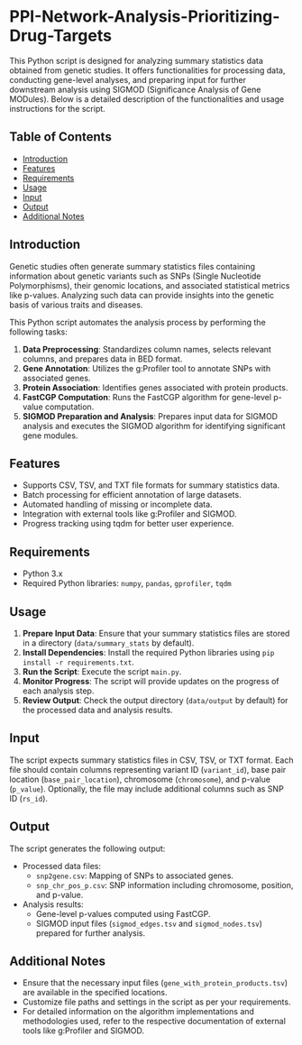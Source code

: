 # PPI-Network-Analysis-Prioritizing-Drug-Targets

This Python script is designed for analyzing summary statistics data obtained from genetic studies. It offers functionalities for processing data, conducting gene-level analyses, and preparing input for further downstream analysis using SIGMOD (Significance Analysis of Gene MODules). Below is a detailed description of the functionalities and usage instructions for the script.

## Table of Contents

- [Introduction](#introduction)
- [Features](#features)
- [Requirements](#requirements)
- [Usage](#usage)
- [Input](#input)
- [Output](#output)
- [Additional Notes](#additional-notes)

## Introduction

Genetic studies often generate summary statistics files containing information about genetic variants such as SNPs (Single Nucleotide Polymorphisms), their genomic locations, and associated statistical metrics like p-values. Analyzing such data can provide insights into the genetic basis of various traits and diseases.

This Python script automates the analysis process by performing the following tasks:

1. **Data Preprocessing**: Standardizes column names, selects relevant columns, and prepares data in BED format.
2. **Gene Annotation**: Utilizes the g:Profiler tool to annotate SNPs with associated genes.
3. **Protein Association**: Identifies genes associated with protein products.
4. **FastCGP Computation**: Runs the FastCGP algorithm for gene-level p-value computation.
5. **SIGMOD Preparation and Analysis**: Prepares input data for SIGMOD analysis and executes the SIGMOD algorithm for identifying significant gene modules.

## Features

- Supports CSV, TSV, and TXT file formats for summary statistics data.
- Batch processing for efficient annotation of large datasets.
- Automated handling of missing or incomplete data.
- Integration with external tools like g:Profiler and SIGMOD.
- Progress tracking using tqdm for better user experience.

## Requirements

- Python 3.x
- Required Python libraries: `numpy`, `pandas`, `gprofiler`, `tqdm`

## Usage

1. **Prepare Input Data**: Ensure that your summary statistics files are stored in a directory (`data/summary_stats` by default).
2. **Install Dependencies**: Install the required Python libraries using `pip install -r requirements.txt`.
3. **Run the Script**: Execute the script `main.py`.
4. **Monitor Progress**: The script will provide updates on the progress of each analysis step.
5. **Review Output**: Check the output directory (`data/output` by default) for the processed data and analysis results.

## Input

The script expects summary statistics files in CSV, TSV, or TXT format. Each file should contain columns representing variant ID (`variant_id`), base pair location (`base_pair_location`), chromosome (`chromosome`), and p-value (`p_value`). Optionally, the file may include additional columns such as SNP ID (`rs_id`).

## Output

The script generates the following output:

- Processed data files:
  - `snp2gene.csv`: Mapping of SNPs to associated genes.
  - `snp_chr_pos_p.csv`: SNP information including chromosome, position, and p-value.
- Analysis results:
  - Gene-level p-values computed using FastCGP.
  - SIGMOD input files (`sigmod_edges.tsv` and `sigmod_nodes.tsv`) prepared for further analysis.

## Additional Notes

- Ensure that the necessary input files (`gene_with_protein_products.tsv`) are available in the specified locations.
- Customize file paths and settings in the script as per your requirements.
- For detailed information on the algorithm implementations and methodologies used, refer to the respective documentation of external tools like g:Profiler and SIGMOD.
